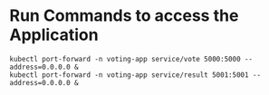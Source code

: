 # Run Commands to access the Application
```
kubectl port-forward -n voting-app service/vote 5000:5000 --address=0.0.0.0 &
kubectl port-forward -n voting-app service/result 5001:5001 --address=0.0.0.0 &
```